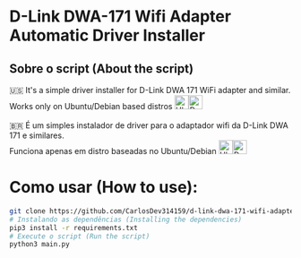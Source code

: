 # D-Link DWA-171 Wifi Adapter Automatic Driver Installer
## Sobre o script (About the script)
🇺🇸 It's a simple driver installer for D-Link DWA 171 WiFi adapter and similar.<br>
Works only on Ubuntu/Debian based distros <img src="https://cdn-icons-png.flaticon.com/128/5969/5969282.png" alt="Ubuntu icon" width="25" height="25"><img src="https://img.icons8.com/color/512/debian.png" alt="Debian icon" width="25" height="25"> <br><br>
🇧🇷 É um simples instalador de driver para o adaptador wifi da D-Link DWA 171 e similares.<br>
Funciona apenas em distro baseadas no Ubuntu/Debian <img src="https://cdn-icons-png.flaticon.com/128/5969/5969282.png" alt="Ubuntu icon" width="25" height="25"><img src="https://img.icons8.com/color/512/debian.png" alt="Debian icon" width="25" height="25">

# Como usar (How to use):
``` bash
git clone https://github.com/CarlosDev314159/d-link-dwa-171-wifi-adapter-automatic-driver-installer.git
# Instalando as dependências (Installing the dependencies)
pip3 install -r requirements.txt 
# Execute o script (Run the script)
python3 main.py
```


